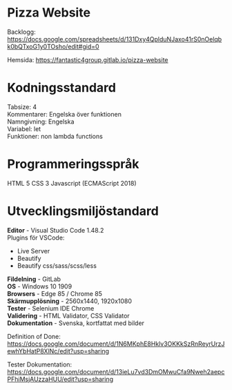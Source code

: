 # Pizza Website

Backlogg: https://docs.google.com/spreadsheets/d/131Dxy4QplduNJaxo41rS0nOelqbk0bQTxoG1y0TOsho/edit#gid=0

Hemsida: https://fantastic4group.gitlab.io/pizza-website

# Kodningsstandard
Tabsize: 4
<br>
Kommentarer: Engelska över funktionen
<br>
Namngivning: Engelska
<br>
Variabel: let
<br>
Funktioner: non lambda functions

# Programmeringsspråk
HTML 5
CSS 3
Javascript (ECMAScript 2018)

# Utvecklingsmiljöstandard
**Editor** - Visual Studio Code 1.48.2
<br>
Plugins för VSCode: 
- Live Server
- Beautify
- Beautify css/sass/scss/less

**Fildelning** - GitLab
<br>
**OS** - Windows 10 1909
<br>
**Browsers** - Edge 85 / Chrome 85
<br>
**Skärmupplösning** - 2560x1440, 1920x1080
<br>
**Tester** - Selenium IDE Chrome
<br>
**Validering** - HTML Validator, CSS Validator
<br>
**Dokumentation** - Svenska, kortfattat med bilder
<br>


Definition of Done: https://docs.google.com/document/d/1N6MKphE8Hklv3OKKkSzRnReyrUrzJewhYbHatP8XlNc/edit?usp=sharing




Tester Dokumentation: https://docs.google.com/document/d/13ieLu7vd3DmOMwuCfa9Nweh2aepcPFhiMsjAUzzaHUU/edit?usp=sharing
